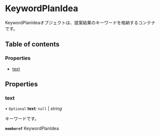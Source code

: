 # KeywordPlanIdea


<div lang=\"ja\">KeywordPlanIdeaオブジェクトは、提案結果のキーワードを格納するコンテナです。</div> 

## Table of contents

### Properties

- [text](keywordplanidea.md#text)

## Properties

### text

• `Optional` **text**: ``null`` \| *string*

<div lang=\"ja\">キーワードです。</div> 

**`memberof`** KeywordPlanIdea

